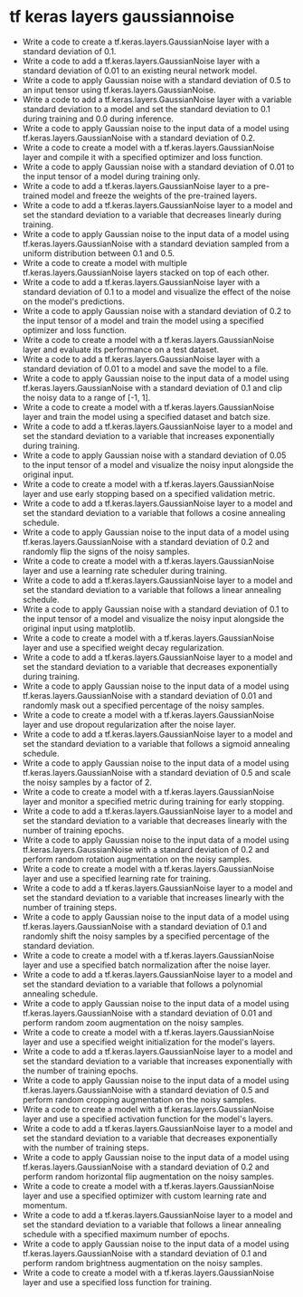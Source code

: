 # tf keras layers gaussiannoise

- Write a code to create a tf.keras.layers.GaussianNoise layer with a standard deviation of 0.1.
- Write a code to add a tf.keras.layers.GaussianNoise layer with a standard deviation of 0.01 to an existing neural network model.
- Write a code to apply Gaussian noise with a standard deviation of 0.5 to an input tensor using tf.keras.layers.GaussianNoise.
- Write a code to add a tf.keras.layers.GaussianNoise layer with a variable standard deviation to a model and set the standard deviation to 0.1 during training and 0.0 during inference.
- Write a code to apply Gaussian noise to the input data of a model using tf.keras.layers.GaussianNoise with a standard deviation of 0.2.
- Write a code to create a model with a tf.keras.layers.GaussianNoise layer and compile it with a specified optimizer and loss function.
- Write a code to apply Gaussian noise with a standard deviation of 0.01 to the input tensor of a model during training only.
- Write a code to add a tf.keras.layers.GaussianNoise layer to a pre-trained model and freeze the weights of the pre-trained layers.
- Write a code to add a tf.keras.layers.GaussianNoise layer to a model and set the standard deviation to a variable that decreases linearly during training.
- Write a code to apply Gaussian noise to the input data of a model using tf.keras.layers.GaussianNoise with a standard deviation sampled from a uniform distribution between 0.1 and 0.5.
- Write a code to create a model with multiple tf.keras.layers.GaussianNoise layers stacked on top of each other.
- Write a code to add a tf.keras.layers.GaussianNoise layer with a standard deviation of 0.1 to a model and visualize the effect of the noise on the model's predictions.
- Write a code to apply Gaussian noise with a standard deviation of 0.2 to the input tensor of a model and train the model using a specified optimizer and loss function.
- Write a code to create a model with a tf.keras.layers.GaussianNoise layer and evaluate its performance on a test dataset.
- Write a code to add a tf.keras.layers.GaussianNoise layer with a standard deviation of 0.01 to a model and save the model to a file.
- Write a code to apply Gaussian noise to the input data of a model using tf.keras.layers.GaussianNoise with a standard deviation of 0.1 and clip the noisy data to a range of [-1, 1].
- Write a code to create a model with a tf.keras.layers.GaussianNoise layer and train the model using a specified dataset and batch size.
- Write a code to add a tf.keras.layers.GaussianNoise layer to a model and set the standard deviation to a variable that increases exponentially during training.
- Write a code to apply Gaussian noise with a standard deviation of 0.05 to the input tensor of a model and visualize the noisy input alongside the original input.
- Write a code to create a model with a tf.keras.layers.GaussianNoise layer and use early stopping based on a specified validation metric.
- Write a code to add a tf.keras.layers.GaussianNoise layer to a model and set the standard deviation to a variable that follows a cosine annealing schedule.
- Write a code to apply Gaussian noise to the input data of a model using tf.keras.layers.GaussianNoise with a standard deviation of 0.2 and randomly flip the signs of the noisy samples.
- Write a code to create a model with a tf.keras.layers.GaussianNoise layer and use a learning rate scheduler during training.
- Write a code to add a tf.keras.layers.GaussianNoise layer to a model and set the standard deviation to a variable that follows a linear annealing schedule.
- Write a code to apply Gaussian noise with a standard deviation of 0.1 to the input tensor of a model and visualize the noisy input alongside the original input using matplotlib.
- Write a code to create a model with a tf.keras.layers.GaussianNoise layer and use a specified weight decay regularization.
- Write a code to add a tf.keras.layers.GaussianNoise layer to a model and set the standard deviation to a variable that decreases exponentially during training.
- Write a code to apply Gaussian noise to the input data of a model using tf.keras.layers.GaussianNoise with a standard deviation of 0.01 and randomly mask out a specified percentage of the noisy samples.
- Write a code to create a model with a tf.keras.layers.GaussianNoise layer and use dropout regularization after the noise layer.
- Write a code to add a tf.keras.layers.GaussianNoise layer to a model and set the standard deviation to a variable that follows a sigmoid annealing schedule.
- Write a code to apply Gaussian noise to the input data of a model using tf.keras.layers.GaussianNoise with a standard deviation of 0.5 and scale the noisy samples by a factor of 2.
- Write a code to create a model with a tf.keras.layers.GaussianNoise layer and monitor a specified metric during training for early stopping.
- Write a code to add a tf.keras.layers.GaussianNoise layer to a model and set the standard deviation to a variable that decreases linearly with the number of training epochs.
- Write a code to apply Gaussian noise to the input data of a model using tf.keras.layers.GaussianNoise with a standard deviation of 0.2 and perform random rotation augmentation on the noisy samples.
- Write a code to create a model with a tf.keras.layers.GaussianNoise layer and use a specified learning rate for training.
- Write a code to add a tf.keras.layers.GaussianNoise layer to a model and set the standard deviation to a variable that increases linearly with the number of training steps.
- Write a code to apply Gaussian noise to the input data of a model using tf.keras.layers.GaussianNoise with a standard deviation of 0.1 and randomly shift the noisy samples by a specified percentage of the standard deviation.
- Write a code to create a model with a tf.keras.layers.GaussianNoise layer and use a specified batch normalization after the noise layer.
- Write a code to add a tf.keras.layers.GaussianNoise layer to a model and set the standard deviation to a variable that follows a polynomial annealing schedule.
- Write a code to apply Gaussian noise to the input data of a model using tf.keras.layers.GaussianNoise with a standard deviation of 0.01 and perform random zoom augmentation on the noisy samples.
- Write a code to create a model with a tf.keras.layers.GaussianNoise layer and use a specified weight initialization for the model's layers.
- Write a code to add a tf.keras.layers.GaussianNoise layer to a model and set the standard deviation to a variable that increases exponentially with the number of training epochs.
- Write a code to apply Gaussian noise to the input data of a model using tf.keras.layers.GaussianNoise with a standard deviation of 0.5 and perform random cropping augmentation on the noisy samples.
- Write a code to create a model with a tf.keras.layers.GaussianNoise layer and use a specified activation function for the model's layers.
- Write a code to add a tf.keras.layers.GaussianNoise layer to a model and set the standard deviation to a variable that decreases exponentially with the number of training steps.
- Write a code to apply Gaussian noise to the input data of a model using tf.keras.layers.GaussianNoise with a standard deviation of 0.2 and perform random horizontal flip augmentation on the noisy samples.
- Write a code to create a model with a tf.keras.layers.GaussianNoise layer and use a specified optimizer with custom learning rate and momentum.
- Write a code to add a tf.keras.layers.GaussianNoise layer to a model and set the standard deviation to a variable that follows a linear annealing schedule with a specified maximum number of epochs.
- Write a code to apply Gaussian noise to the input data of a model using tf.keras.layers.GaussianNoise with a standard deviation of 0.1 and perform random brightness augmentation on the noisy samples.
- Write a code to create a model with a tf.keras.layers.GaussianNoise layer and use a specified loss function for training.